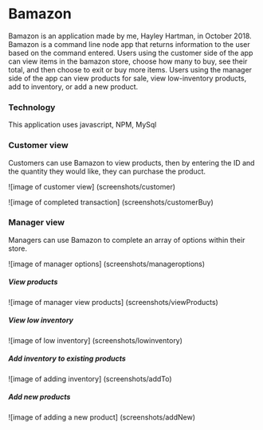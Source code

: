 # Bamazon


Bamazon is an application made by me, Hayley Hartman, in October 2018. Bamazon is a command line node app that returns information to the user based on the command entered. Users using the customer side of the app can view items in the bamazon store, choose how many to buy, see their total, and then choose to exit or buy more items. Users using the manager side of the app can view products for sale, view low-inventory products, add to inventory, or add a new product.

### Technology

This application uses javascript, NPM, MySql

### Customer view

Customers can use Bamazon to view products, then by entering the ID and the quantity they would like, they can purchase the product.

![image of customer view]
(screenshots/customer)

![image of completed transaction]
(screenshots/customerBuy)

### Manager view

Managers can use Bamazon to complete an array of options within their store.

![image of manager options]
(screenshots/manageroptions)

##### View products

![image of manager view products]
(screenshots/viewProducts)

##### View low inventory

![image of low inventory]
(screenshots/lowinventory)

##### Add inventory to existing products

![image of adding inventory]
(screenshots/addTo)

##### Add new products

![image of adding a new product]
(screenshots/addNew)


